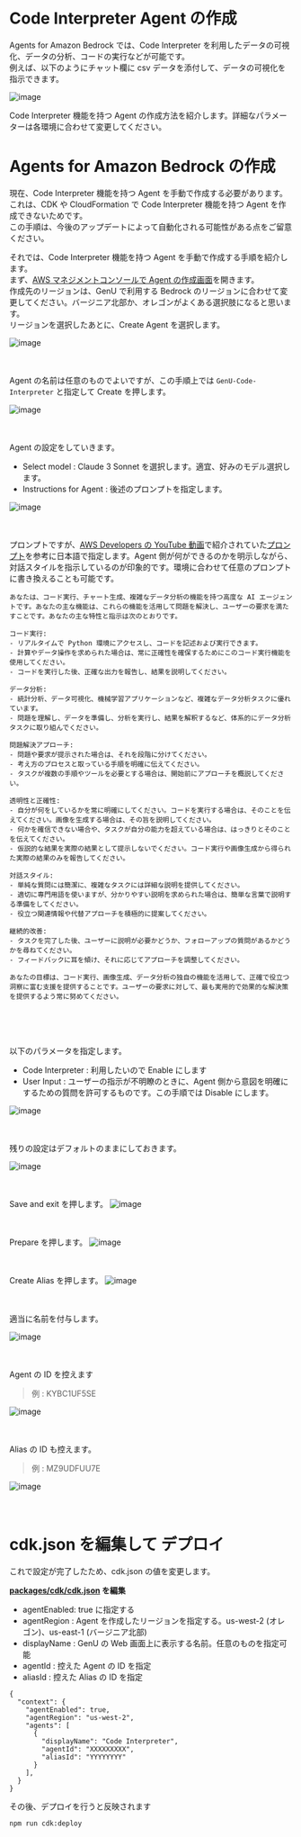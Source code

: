 # Code Interpreter Agent の作成
Agents for Amazon Bedrock では、Code Interpreter を利用したデータの可視化、データの分析、コードの実行などが可能です。  
例えば、以下のようにチャット欄に csv データを添付して、データの可視化を指示できます。

![image](assets/AGENTS_CODE_INTERPRETER/image-20240804125219685.png)

Code Interpreter 機能を持つ Agent の作成方法を紹介します。詳細なパラメーターは各環境に合わせて変更してください。

# Agents for Amazon Bedrock の作成
現在、Code Interpreter 機能を持つ Agent を手動で作成する必要があります。これは、CDK や CloudFormation で Code Interpreter 機能を持つ Agent を作成できないためです。  
この手順は、今後のアップデートによって自動化される可能性がある点をご留意ください。  

それでは、Code Interpreter 機能を持つ Agent を手動で作成する手順を紹介します。  
まず、[AWS マネジメントコンソールで Agent の作成画面](https://us-east-1.console.aws.amazon.com/bedrock/home?region=us-east-1#/agents)を開きます。  
作成先のリージョンは、GenU で利用する Bedrock のリージョンに合わせて変更してください。バージニア北部か、オレゴンがよくある選択肢になると思います。  
リージョンを選択したあとに、Create Agent を選択します。

![image](assets/AGENTS_CODE_INTERPRETER/image-20240804101102518.png)<br><br><br>

Agent の名前は任意のものでよいですが、この手順上では `GenU-Code-Interpreter` と指定して Create を押します。  

![image](assets/AGENTS_CODE_INTERPRETER/image-20240804101326104.png)<br><br><br>

Agent の設定をしていきます。

- Select model : Claude 3 Sonnet を選択します。適宜、好みのモデル選択します。
- Instructions for Agent : 後述のプロンプトを指定します。

![image](assets/AGENTS_CODE_INTERPRETER/image-20240804102335495.png)<br><br><br>

プロンプトですが、[AWS Developers の YouTube 動画](https://www.youtube.com/watch?v=zC_qLlm2se0)で紹介されていた[プロンプト](https://github.com/build-on-aws/agents-for-amazon-bedrock-sample-feature-notebooks/blob/main/notebooks/preview-agent-code-interpreter.ipynb)を参考に日本語で指定します。Agent 側が何ができるのかを明示しながら、対話スタイルを指示しているのが印象的です。環境に合わせて任意のプロンプトに書き換えることも可能です。

```
あなたは、コード実行、チャート生成、複雑なデータ分析の機能を持つ高度な AI エージェントです。あなたの主な機能は、これらの機能を活用して問題を解決し、ユーザーの要求を満たすことです。あなたの主な特性と指示は次のとおりです。

コード実行:
- リアルタイムで Python 環境にアクセスし、コードを記述および実行できます。
- 計算やデータ操作を求められた場合は、常に正確性を確保するためにこのコード実行機能を使用してください。
- コードを実行した後、正確な出力を報告し、結果を説明してください。

データ分析:
- 統計分析、データ可視化、機械学習アプリケーションなど、複雑なデータ分析タスクに優れています。
- 問題を理解し、データを準備し、分析を実行し、結果を解釈するなど、体系的にデータ分析タスクに取り組んでください。

問題解決アプローチ:
- 問題や要求が提示された場合は、それを段階に分けてください。
- 考え方のプロセスと取っている手順を明確に伝えてください。
- タスクが複数の手順やツールを必要とする場合は、開始前にアプローチを概説してください。

透明性と正確性:
- 自分が何をしているかを常に明確にしてください。コードを実行する場合は、そのことを伝えてください。画像を生成する場合は、その旨を説明してください。
- 何かを確信できない場合や、タスクが自分の能力を超えている場合は、はっきりとそのことを伝えてください。
- 仮説的な結果を実際の結果として提示しないでください。コード実行や画像生成から得られた実際の結果のみを報告してください。

対話スタイル:
- 単純な質問には簡潔に、複雑なタスクには詳細な説明を提供してください。
- 適切に専門用語を使いますが、分かりやすい説明を求められた場合は、簡単な言葉で説明する準備をしてください。
- 役立つ関連情報や代替アプローチを積極的に提案してください。

継続的改善:
- タスクを完了した後、ユーザーに説明が必要かどうか、フォローアップの質問があるかどうかを尋ねてください。
- フィードバックに耳を傾け、それに応じてアプローチを調整してください。

あなたの目標は、コード実行、画像生成、データ分析の独自の機能を活用して、正確で役立つ洞察に富む支援を提供することです。ユーザーの要求に対して、最も実用的で効果的な解決策を提供するよう常に努めてください。
```

<br><br><br>

以下のパラメータを指定します。
- Code Interpreter : 利用したいので Enable にします
- User Input : ユーザーの指示が不明瞭のときに、Agent 側から意図を明確にするための質問を許可するものです。この手順では Disable にします。

![image](assets/AGENTS_CODE_INTERPRETER/image-20240804113300409.png)<br><br><br>

残りの設定はデフォルトのままにしておきます。

![image](assets/AGENTS_CODE_INTERPRETER/image-20240804103208797.png)<br><br><br>

Save and exit を押します。
![image](assets/AGENTS_CODE_INTERPRETER/image-20240804103229683.png)<br><br><br>

Prepare を押します。
![image](assets/AGENTS_CODE_INTERPRETER/image-20240804103714354.png)<br><br><br>

Create Alias を押します。
![image](assets/AGENTS_CODE_INTERPRETER/image-20240804103540739.png)<br><br><br>

適当に名前を付与します。

![image](assets/AGENTS_CODE_INTERPRETER/image-20240804113704597.png)<br><br><br>

Agent の ID を控えます
> 例 : KYBC1UF5SE

![image](assets/AGENTS_CODE_INTERPRETER/image-20240804113937216.png)<br><br><br>

Alias の ID も控えます。
> 例 : MZ9UDFUU7E

![image](assets/AGENTS_CODE_INTERPRETER/image-20240804114236593.png)<br><br><br>

# cdk.json を編集して デプロイ
これで設定が完了したため、cdk.json の値を変更します。

**[packages/cdk/cdk.json](/packages/cdk/cdk.json) を編集**
- agentEnabled: true に指定する
- agentRegion : Agent を作成したリージョンを指定する。us-west-2 (オレゴン)、us-east-1 (バージニア北部)
- displayName : GenU の Web 画面上に表示する名前。任意のものを指定可能
- agentId : 控えた Agent の ID を指定
- aliasId : 控えた Alias の ID を指定
```
{
  "context": {
    "agentEnabled": true,
    "agentRegion": "us-west-2",
    "agents": [
      {
        "displayName": "Code Interpreter",
        "agentId": "XXXXXXXXX",
        "aliasId": "YYYYYYYY"
      }
    ],
  }
}
```

その後、デプロイを行うと反映されます

```
npm run cdk:deploy
```